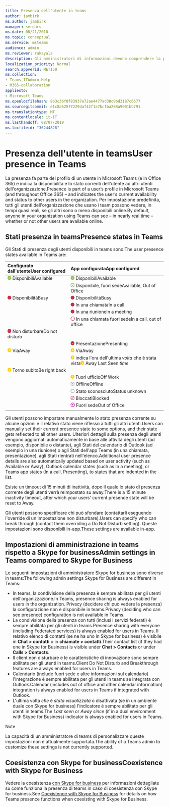 ```yaml
---
title: Presenza dell'utente in teams
author: jambirk
ms.author: jambirk
manager: serdars
ms.date: 08/21/2018
ms.topic: conceptual
ms.service: msteams
audience: admin
ms.reviewer: rakayala
description: Gli amministratori di informazioni devono comprendere la presenza in teams.
localization_priority: Normal
search.appverid: MET150
ms.collection:
- Teams_ITAdmin_Help
- M365-collaboration
appliesto:
- Microsoft Teams
ms.openlocfilehash: 8b3c36f0f83937e72ae4477ad38c9bd3187c6577
ms.sourcegitcommit: e1c8a62577229daf42f1a7bcfba268a9001bb791
ms.translationtype: MT
ms.contentlocale: it-IT
ms.lasthandoff: 08/07/2019
ms.locfileid: "36244828"
---
```

# <a name="user-presence-in-teams"></a><span data-ttu-id="38e60-103">Presenza dell'utente in teams</span><span class="sxs-lookup"><span data-stu-id="38e60-103">User presence in Teams</span></span>

<span data-ttu-id="38e60-104">La presenza fa parte del profilo di un utente in Microsoft Teams (e in Office 365) e indica la disponibilità e lo stato correnti dell'utente ad altri utenti dell'organizzazione.</span><span class="sxs-lookup"><span data-stu-id="38e60-104">Presence is part of a user’s profile in Microsoft Teams (and throughout Office 365) – and indicates the user’s current availability and status to other users in the organization.</span></span> <span data-ttu-id="38e60-105">Per impostazione predefinita, tutti gli utenti dell'organizzazione che usano i team possono vedere, in tempi quasi reali, se gli altri sono o meno disponibili online.</span><span class="sxs-lookup"><span data-stu-id="38e60-105">By default, anyone in your organization using Teams can see – in nearly real time – whether or not other users are available online.</span></span>

## <a name="presence-states-in-teams"></a><span data-ttu-id="38e60-106">Stati presenza in teams</span><span class="sxs-lookup"><span data-stu-id="38e60-106">Presence states in Teams</span></span>

<span data-ttu-id="38e60-107">Gli Stati di presenza degli utenti disponibili in teams sono:</span><span class="sxs-lookup"><span data-stu-id="38e60-107">The user presence states available in Teams are:</span></span>

|<span data-ttu-id="38e60-108">Configurato dall'utente</span><span class="sxs-lookup"><span data-stu-id="38e60-108">User configured</span></span>|<span data-ttu-id="38e60-109">App configurata</span><span class="sxs-lookup"><span data-stu-id="38e60-109">App configured</span></span>|
|:--- |:---|
| ![Contrassegno di Chek verde a tinta unita, che indica la presenza disponibile](media/Presence_Available.png) <span data-ttu-id="38e60-111">Disponibili</span><span class="sxs-lookup"><span data-stu-id="38e60-111">Available</span></span>|![Contrassegno di Chek verde a tinta unita, che indica la presenza disponibile](media/Presence_Available.png) <span data-ttu-id="38e60-113">Disponibili</span><span class="sxs-lookup"><span data-stu-id="38e60-113">Available</span></span>|
|| ![Aprire il contrassegno di Chek verde, indicando disponibile OOF](media/Presence_Available_OOF.png) <span data-ttu-id="38e60-115">Disponibile, fuori sede</span><span class="sxs-lookup"><span data-stu-id="38e60-115">Available, Out of Office</span></span> |
|  ![Cerchio rosso a tinta unita che indica occupato](media/Presence_Busy.png) <span data-ttu-id="38e60-117">Disponibilità</span><span class="sxs-lookup"><span data-stu-id="38e60-117">Busy</span></span> |  ![Cerchio rosso a tinta unita che indica occupato](media/Presence_Busy.png) <span data-ttu-id="38e60-119">Disponibilità</span><span class="sxs-lookup"><span data-stu-id="38e60-119">Busy</span></span>  |
|| ![Cerchio rosso a tinta unita, che indica occupato in una chiamata](media/Presence_Busy.png) <span data-ttu-id="38e60-121">In una chiamata</span><span class="sxs-lookup"><span data-stu-id="38e60-121">In a call</span></span>|
|| ![Cerchio rosso a tinta unita, che indica occupato in una riunione](media/Presence_Busy.png) <span data-ttu-id="38e60-123">In una riunione</span><span class="sxs-lookup"><span data-stu-id="38e60-123">In a meeting</span></span> |
|| ![Aprire il cerchio rosso, indicando OOF occupato](media/Presence_Busy_OOF.png) <span data-ttu-id="38e60-125">In una chiamata fuori sede</span><span class="sxs-lookup"><span data-stu-id="38e60-125">In a call, out of office</span></span>|
|  ![Cerchio rosso con linea bianca che indica che non disturbare](media/Presence_DND.png) <span data-ttu-id="38e60-127">Non disturbare</span><span class="sxs-lookup"><span data-stu-id="38e60-127">Do not disturb</span></span> ||
|| ![Cerchio rosso con linea bianca che indica la presentazione](media/Presence_DND.png) <span data-ttu-id="38e60-129">Presentazione</span><span class="sxs-lookup"><span data-stu-id="38e60-129">Presenting</span></span>|
| ![Icona dell'orologio giallo che indica la distanza](media/Presence_Away.png) <span data-ttu-id="38e60-131">Via</span><span class="sxs-lookup"><span data-stu-id="38e60-131">Away</span></span>| ![Icona dell'orologio giallo che indica la distanza](media/Presence_Away.png) <span data-ttu-id="38e60-133">Via</span><span class="sxs-lookup"><span data-stu-id="38e60-133">Away</span></span>|
|| <span data-ttu-id="38e60-134">![Icona dell'orologio giallo, che](media/Presence_Away.png) indica l'ora dell'ultima *volta* che è stata vista</span><span class="sxs-lookup"><span data-stu-id="38e60-134">![Yellow clock icon, indicating away](media/Presence_Away.png) Away Last Seen *time*</span></span>|
|![Icona dell'orologio giallo, che indica di distanza, torno subito](media/Presence_Away.png) <span data-ttu-id="38e60-136">Torno subito</span><span class="sxs-lookup"><span data-stu-id="38e60-136">Be right back</span></span>| |
|| ![Icona dell'orologio giallo, con indicazione di distanza, fuori lavoro](media/Presence_Away.png)  <span data-ttu-id="38e60-138">Fuori ufficio</span><span class="sxs-lookup"><span data-stu-id="38e60-138">Off Work</span></span>|
|| ![Cerchio grigio con x, che indica offline](media/Presence_Offline.png) <span data-ttu-id="38e60-140">Offline</span><span class="sxs-lookup"><span data-stu-id="38e60-140">Offline</span></span> |
|| ![Aprire il cerchio grigio, indicando lo stato sconosciuto](media/Presence_Unknown.png) <span data-ttu-id="38e60-142">Stato sconosciuto</span><span class="sxs-lookup"><span data-stu-id="38e60-142">Status unknown</span></span>|
||![Aprire il cerchio rosso con la linea diagonale, indicando bloccato](media/Presence_Blocked.png) <span data-ttu-id="38e60-144">Bloccati</span><span class="sxs-lookup"><span data-stu-id="38e60-144">Blocked</span></span> |
|| ![Cerchio viola con freccia che indica fuori sede](media/Presence_OOF.png) <span data-ttu-id="38e60-146">Fuori sede</span><span class="sxs-lookup"><span data-stu-id="38e60-146">Out of Office</span></span>|
|||
 
<span data-ttu-id="38e60-147">Gli utenti possono impostare manualmente lo stato presenza corrente su alcune opzioni e il relativo stato viene riflesso a tutti gli altri utenti.</span><span class="sxs-lookup"><span data-stu-id="38e60-147">Users can manually set their current presence state to some options, and their state gets reflected to all other users.</span></span> <span data-ttu-id="38e60-148">Ulteriori dettagli sulla presenza degli utenti vengono aggiornati automaticamente in base alle attività degli utenti (ad esempio, disponibile o distante), agli Stati del calendario di Outlook (ad esempio in una riunione) o agli Stati dell'app Teams (in una chiamata, presentazione), agli Stati rientrati nell'elenco.</span><span class="sxs-lookup"><span data-stu-id="38e60-148">Additional user presence details are also automatically updated based on user activity (such as Available or Away), Outlook calendar states (such as In a meeting), or Teams app states (In a call, Presenting), to states that are indented in the list.</span></span>

<span data-ttu-id="38e60-149">Esiste un timeout di 15 minuti di inattività, dopo il quale lo stato di presenza corrente degli utenti verrà reimpostato su away.</span><span class="sxs-lookup"><span data-stu-id="38e60-149">There is a 15 minute inactivity timeout, after which your users' current presence state will be reset to Away.</span></span>

<span data-ttu-id="38e60-150">Gli utenti possono specificare chi può sfondare (contattarli eseguendo l'override di un'impostazione non disturbare).</span><span class="sxs-lookup"><span data-stu-id="38e60-150">Users can specify who can break through (contact them overriding a Do Not Disturb setting).</span></span> <span data-ttu-id="38e60-151">Queste impostazioni sono disponibili in-app.</span><span class="sxs-lookup"><span data-stu-id="38e60-151">These settings are available in-app.</span></span>

## <a name="admin-settings-in-teams-compared-to-skype-for-business"></a><span data-ttu-id="38e60-152">Impostazioni di amministrazione in teams rispetto a Skype for business</span><span class="sxs-lookup"><span data-stu-id="38e60-152">Admin settings in Teams compared to Skype for Business</span></span>

<span data-ttu-id="38e60-153">Le seguenti impostazioni di amministratore Skype for business sono diverse in teams:</span><span class="sxs-lookup"><span data-stu-id="38e60-153">The following admin settings Skype for Business are different in Teams:</span></span>

- <span data-ttu-id="38e60-154">In teams, la condivisione della presenza è sempre abilitata per gli utenti dell'organizzazione.</span><span class="sxs-lookup"><span data-stu-id="38e60-154">In Teams, presence sharing is always enabled for users in the organization.</span></span> <span data-ttu-id="38e60-155">Privacy (decidere chi può vedere la presenza) la configurazione non è disponibile in teams.</span><span class="sxs-lookup"><span data-stu-id="38e60-155">Privacy (deciding who can see presence) configuration is not available in Teams.</span></span>
- <span data-ttu-id="38e60-156">La condivisione della presenza con tutti (inclusi i servizi federati) è sempre abilitata per gli utenti in teams.</span><span class="sxs-lookup"><span data-stu-id="38e60-156">Presence sharing with everyone (including Federated services) is always enabled for users in Teams.</span></span> <span data-ttu-id="38e60-157">Il relativo elenco di contatti (se ne ha uno in Skype for business) è visibile in **Chat > contatti** o in **chiamate > contatti**.</span><span class="sxs-lookup"><span data-stu-id="38e60-157">Their contact list (if they had one in Skype for Business) is visible under **Chat > Contacts** or under **Calls > Contacts**.</span></span>
- <span data-ttu-id="38e60-158">Il client non disturbare e le caratteristiche di innovazione sono sempre abilitate per gli utenti in teams.</span><span class="sxs-lookup"><span data-stu-id="38e60-158">Client Do Not Disturb and Breakthrough features are always enabled for users in Teams.</span></span>
- <span data-ttu-id="38e60-159">Calendario (include fuori sede e altre informazioni sul calendario) l'integrazione è sempre abilitata per gli utenti in teams se integrata con Outlook.</span><span class="sxs-lookup"><span data-stu-id="38e60-159">Calendar (includes out of office and other calendar information) integration  is always enabled for users in Teams if integrated with Outlook.</span></span>
- <span data-ttu-id="38e60-160">L'ultima volta *che* è *stata visualizzata* o disattivata (se in un ambiente duale con Skype for business) l'indicatore è sempre abilitato per gli utenti in teams.</span><span class="sxs-lookup"><span data-stu-id="38e60-160">The *Last seen* or *Away since* (if in a dual environment with Skype for Business) indicator is always enabled for users in Teams.</span></span>

> [!NOTE]
> <span data-ttu-id="38e60-161">La capacità di un amministratore di teams di personalizzare queste impostazioni non è attualmente supportata.</span><span class="sxs-lookup"><span data-stu-id="38e60-161">The ability of a Teams admin to customize these settings is not currently supported.</span></span>

## <a name="coexistence-with-skype-for-business"></a><span data-ttu-id="38e60-162">Coesistenza con Skype for business</span><span class="sxs-lookup"><span data-stu-id="38e60-162">Coexistence with Skype for Business</span></span>

<span data-ttu-id="38e60-163">Vedere la coesistenza [con Skype for business](coexistence-chat-calls-presence.md) per informazioni dettagliate su come funziona la presenza di teams in caso di coesistenza con Skype for business.</span><span class="sxs-lookup"><span data-stu-id="38e60-163">See [Coexistence with Skype for Business](coexistence-chat-calls-presence.md) for details on how Teams presence functions when coexisting with Skype for Business.</span></span> 
